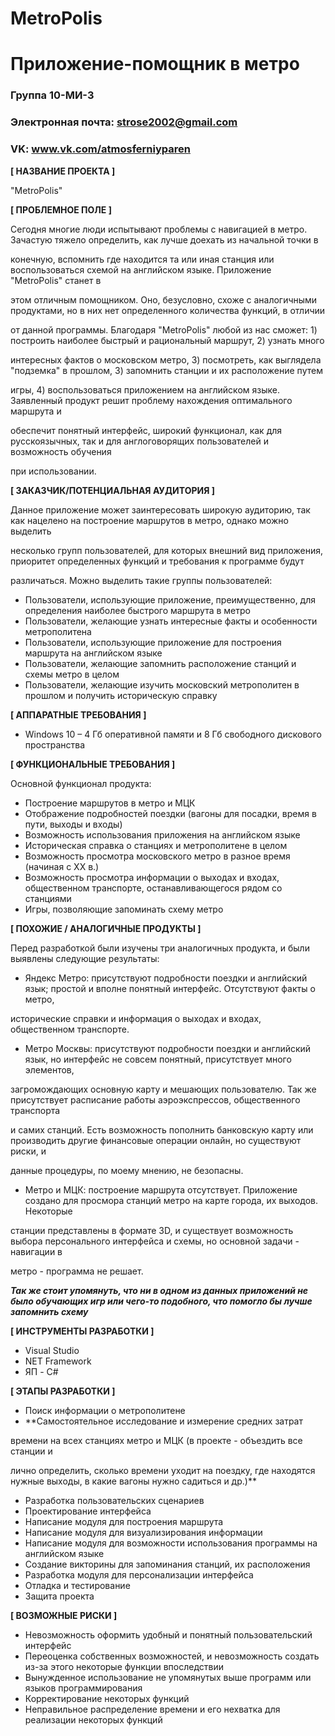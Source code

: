 # MetroPolis
# Приложение-помощник в метро

### Группа 10-МИ-3
### Электронная почта: strose2002@gmail.com
### VK: www.vk.com/atmosferniyparen

**[ НАЗВАНИЕ ПРОЕКТА ]**

"MetroPolis"

**[ ПРОБЛЕМНОЕ ПОЛЕ ]**

Сегодня многие люди испытывают проблемы с навигацией в метро. Зачастую тяжело определить, как лучше доехать из начальной точки в 

конечную, вспомнить где находится та или иная станция или воспользоваться схемой на английском языке. Приложение "MetroPolis" станет в 

этом отличным помощником. Оно, безусловно, схоже с аналогичными продуктами, но в них нет определенного количества функций, в отличии 

от данной программы. Благодаря "MetroPolis" любой из нас сможет: 1) построить наиболее быстрый и рациональный маршрут, 2) узнать много 

интересных фактов о московском метро, 3) посмотреть, как выглядела "подземка" в прошлом, 3) запомнить станции и их расположение путем 

игры, 4) воспользоваться приложением на английском языке. Заявленный продукт решит проблему нахождения оптимального маршрута и 

обеспечит понятный интерфейс, широкий функционал, как для русскоязычных, так и для англоговорящих пользователей и возможность обучения 

при использовании.

**[ ЗАКАЗЧИК/ПОТЕНЦИАЛЬНАЯ АУДИТОРИЯ ]**

Данное приложение может заинтересовать широкую аудиторию, так как нацелено на построение маршрутов в метро, однако можно выделить 

несколько групп пользователей, для которых внешний вид приложения, приоритет определенных функций и требования к программе будут 

различаться. Можно выделить такие группы пользователей:
* Пользователи, использующие приложение, преимущественно, для определения наиболее быстрого маршрута в метро
* Пользователи, желающие узнать интересные факты и особенности метрополитена
* Пользователи, использующие приложение для построения маршрута на английском языке
* Пользователи, желающие запомнить расположение станций и схемы метро в целом
* Пользователи, желающие изучить московский метрополитен в прошлом и получить историческую справку

**[ АППАРАТНЫЕ ТРЕБОВАНИЯ ]** 

* Windows 10 – 4 Гб оперативной памяти и 8 Гб свободного дискового пространства 

**[ ФУНКЦИОНАЛЬНЫЕ ТРЕБОВАНИЯ ]**

Основной функционал продукта:
* Построение маршрутов в метро и МЦК
* Отображение подробностей поездки (вагоны для посадки, время в пути, выходы и входы)
* Возможность использования приложения на английском языке
* Историческая справка о станциях и метрополитене в целом
* Возможность просмотра московского метро в разное время (начиная с ХХ в.) 
* Возможность просмотра информации о выходах и входах, общественном транспорте, останавливающегося рядом со станциями
* Игры, позволяющие запоминать схему метро

**[ ПОХОЖИЕ / АНАЛОГИЧНЫЕ ПРОДУКТЫ ]**

Перед разработкой были изучены три аналогичных продукта, и были выявлены следующие результаты:

* Яндекс Метро: присутствуют подробности поездки и английский язык; простой и вполне понятный интерфейс. Отсутствуют факты о метро, 

исторические справки и информация о выходах и входах, общественном транспорте. 
* Метро Москвы: присутствуют подробности поездки и английский язык, но интерфейс не совсем понятный, присутствует много элементов, 

загромождающих основную карту и мешающих пользователю. Так же присутствует расписание работы аэроэкспрессов, общественного транспорта 

и самих станций. Есть возможность пополнить банковскую карту или производить другие финансовые операции онлайн, но существуют риски, и 

данные процедуры, по моему мнению, не безопасны.
* Метро и МЦК: построение маршрута отсутствует. Приложение создано для просмора станций метро на карте города, их выходов. Некоторые 

станции представлены в формате 3D, и существует возможность выбора персонального интерфейса и схемы, но основной задачи - навигации в 

метро - программа не решает.

_**Так же стоит упомянуть, что ни в одном из данных приложений не было обучающих игр или чего-то подобного, что помогло бы лучше 
запомнить схему**_

**[ ИНСТРУМЕНТЫ РАЗРАБОТКИ ]**

* Visual Studio
* NET Framework 
* ЯП - C#

**[ ЭТАПЫ РАЗРАБОТКИ ]**

* Поиск информации о метрополитене
* **Самостоятельное исследование и измерение средних затрат
 
времени на всех станциях метро и МЦК (в проекте - объездить все станции и 

лично определить, сколько времени уходит на поездку, где находятся нужные выходы, в какие вагоны нужно садиться и др.)**
* Разработка пользовательских сценариев
* Проектирование интерфейса
* Написание модуля для построения маршрута
* Написание модуля для визуализирования информации
* Написание модуля для возможности использования программы на английском языке
* Создание викторины для запоминания станций, их расположения
* Разработка модуля для персонализации интерфейса
* Отладка и тестирование
* Защита проекта

**[ ВОЗМОЖНЫЕ РИСКИ ]**

* Невозможность оформить удобный и понятный пользовательский интерфейс 
* Переоценка собственных возможностей, и невозможность создать из-за этого некоторые функции впоследствии
* Вынужденное использование не упомянутых выше программ или языков программирования
* Корректирование некоторых функций
* Неправильное распределение времени и его нехватка для реализации некоторых функций

